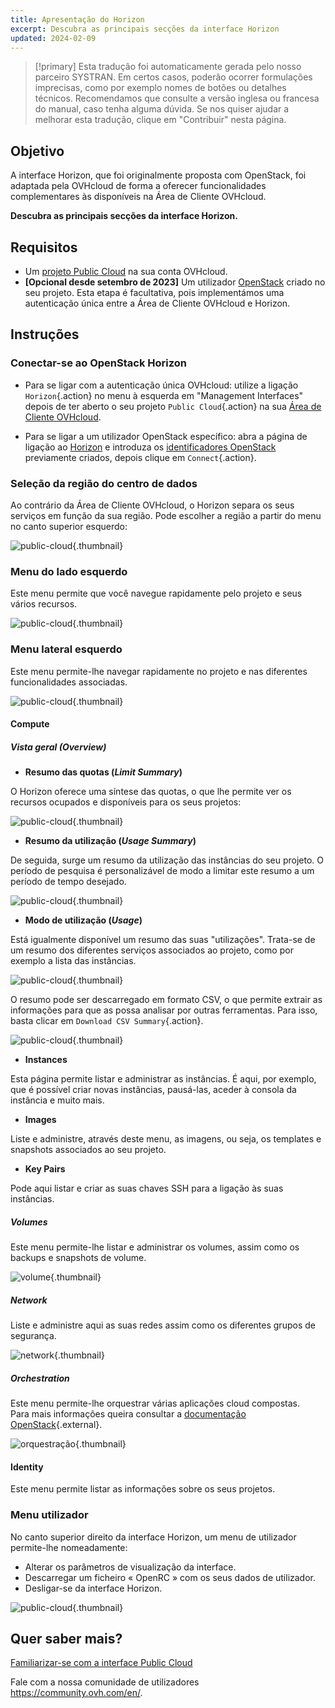 ```yaml
---
title: Apresentação do Horizon
excerpt: Descubra as principais secções da interface Horizon
updated: 2024-02-09
---
```


> [!primary]
> Esta tradução foi automaticamente gerada pelo nosso parceiro SYSTRAN. Em certos casos, poderão ocorrer formulações imprecisas, como por exemplo nomes de botões ou detalhes técnicos. Recomendamos que consulte a versão inglesa ou francesa do manual, caso tenha alguma dúvida. Se nos quiser ajudar a melhorar esta tradução, clique em "Contribuir" nesta página.
>

## Objetivo

A interface Horizon, que foi originalmente proposta com OpenStack, foi adaptada pela OVHcloud de forma a oferecer funcionalidades complementares às disponíveis na Área de Cliente OVHcloud.

**Descubra as principais secções da interface Horizon.**

## Requisitos

- Um [projeto Public Cloud](/pages/public_cloud/compute/create_a_public_cloud_project) na sua conta OVHcloud.
- **[Opcional desde setembro de 2023]** Um utilizador [OpenStack](/pages/public_cloud/compute/create_and_delete_a_user) criado no seu projeto. Esta etapa é facultativa, pois implementámos uma autenticação única entre a Área de Cliente OVHcloud e Horizon.

## Instruções

### Conectar-se ao OpenStack Horizon

* Para se ligar com a autenticação única OVHcloud: utilize a ligação `Horizon`{.action} no menu à esquerda em "Management Interfaces" depois de ter aberto o seu projeto `Public Cloud`{.action} na sua [Área de Cliente OVHcloud](https://www.ovh.com/auth/?action=gotomanager&from=https://www.ovh.pt/&ovhSubsidiary=pt).

* Para se ligar a um utilizador OpenStack específico: abra a página de ligação ao [Horizon](https://horizon.cloud.ovh.net/auth/login/) e introduza os [identificadores OpenStack](/pages/public_cloud/compute/create_and_delete_a_user) previamente criados, depois clique em `Connect`{.action}.

### Seleção da região do centro de dados

Ao contrário da Área de Cliente OVHcloud, o Horizon separa os seus serviços em função da sua região. Pode escolher a região a partir do menu no canto superior esquerdo:

![public-cloud](images/region2021.png){.thumbnail}

### Menu do lado esquerdo

Este menu permite que você navegue rapidamente pelo projeto e seus vários recursos.

![public-cloud](images/leftmenu2021.png){.thumbnail}

### Menu lateral esquerdo

Este menu permite-lhe navegar rapidamente no projeto e nas diferentes funcionalidades associadas.

![public-cloud](images/leftmenu2021.png){.thumbnail}

#### Compute

##### **Vista geral (*Overview*)**

- **Resumo das quotas (*Limit Summary*)**

O Horizon oferece uma síntese das quotas, o que lhe permite ver os recursos ocupados e disponíveis para os seus projetos:

![public-cloud](images/quotas2021.png){.thumbnail}

- **Resumo da utilização (*Usage Summary*)**

De seguida, surge um resumo da utilização das instâncias do seu projeto. O período de pesquisa é personalizável de modo a limitar este resumo a um período de tempo desejado.

![public-cloud](images/usagesummary2021.png){.thumbnail}

- **Modo de utilização (*Usage*)**

Está igualmente disponível um resumo das suas "utilizações". Trata-se de um resumo dos diferentes serviços associados ao projeto, como por exemplo a lista das instâncias.

![public-cloud](images/usage2021.png){.thumbnail}

O resumo pode ser descarregado em formato CSV, o que permite extrair as informações para que as possa analisar por outras ferramentas. Para isso, basta clicar em `Download CSV Summary`{.action}.

![public-cloud](images/csv2021.png){.thumbnail}

- **Instances**

Esta página permite listar e administrar as instâncias. É aqui, por exemplo, que é possível criar novas instâncias, pausá-las, aceder à consola da instância e muito mais.

- **Images**

Liste e administre, através deste menu, as imagens, ou seja, os templates e snapshots associados ao seu projeto.

- **Key Pairs**

Pode aqui listar e criar as suas chaves SSH para a ligação às suas instâncias.

##### **Volumes**

Este menu permite-lhe listar e administrar os volumes, assim como os backups e snapshots de volume.

![volume](images/volumes2021.png){.thumbnail}

##### **Network**

Liste e administre aqui as suas redes assim como os diferentes grupos de segurança. 

![network](images/network2021.png){.thumbnail}

##### **Orchestration**

Este menu permite-lhe orquestrar várias aplicações cloud compostas.<br>
Para mais informações queira consultar a [documentação OpenStack](https://docs.openstack.org/horizon/pike/user/stacks.html){.external}.

![orquestração](images/orchestration2021.png){.thumbnail}

#### Identity

Este menu permite listar as informações sobre os seus projetos.

### Menu utilizador

No canto superior direito da interface Horizon, um menu de utilizador permite-lhe nomeadamente: 

- Alterar os parâmetros de visualização da interface.
- Descarregar um ficheiro « OpenRC » com os seus dados de utilizador.
- Desligar-se da interface Horizon.

![public-cloud](images/username2021.png){.thumbnail}

## Quer saber mais?

[Familiarizar-se com a interface Public Cloud](/pages/public_cloud/compute/03-public-cloud-interface-walk-me)
 
Fale com a nossa comunidade de utilizadores <https://community.ovh.com/en/>.